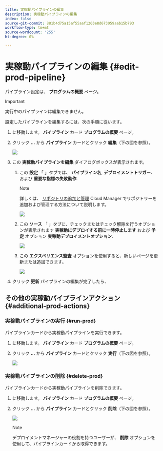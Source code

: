 ```yaml
---
title: 実稼動パイプラインの編集
description: 実稼動パイプラインの編集
index: false
source-git-commit: 881b4d75a15af55aaf1203e8d673059aab15b793
workflow-type: tm+mt
source-wordcount: '255'
ht-degree: 0%

---
```



# 実稼動パイプラインの編集 {#edit-prod-pipeline}

パイプライン設定は、 **プログラムの概要** ページ。

>[!IMPORTANT]
>実行中のパイプラインは編集できません。

設定したパイプラインを編集するには、次の手順に従います。

1. に移動します。 **パイプライン** カード **プログラムの概要** ページ。

1. クリック **...** から **パイプライン** カードとクリック **編集**（下の図を参照）。

   ![](/help/implementing/cloud-manager/assets/configure-pipeline/pipeline-edit1.png)

1. この **実稼動パイプラインを編集** ダイアログボックスが表示されます。

   1. この **設定** 「 」タブでは、 **パイプライン名**, **デプロイメントトリガー**、および **重要な指標の失敗動作**.

      >[!NOTE]
      >詳しくは、 [リポジトリの追加と管理](/help/implementing/cloud-manager/managing-code/cloud-manager-repositories.md) Cloud Manager でリポジトリーを追加および管理する方法について説明します。

      ![](/help/implementing/cloud-manager/assets/configure-pipeline/pipeline-edit2.png)


   1. この **ソース** 「 」タブに、チェックまたはチェック解除を行うオプションが表示されます **実稼動にデプロイする前に一時停止します** および **予定** オプション **実稼動デプロイメントオプション**.

      ![](/help/implementing/cloud-manager/assets/configure-pipeline/prod-pipeline-editnotier.png)

   1. この **エクスペリエンス監査** オプションを使用すると、新しいページを更新または追加できます。

      ![](/help/implementing/cloud-manager/assets/configure-pipeline/pipeline-edit4.png)

1. クリック **更新** パイプラインの編集が完了したら、

## その他の実稼動パイプラインアクション {#additional-prod-actions}

### 実稼動パイプラインの実行 {#run-prod}

パイプラインカードから実稼動パイプラインを実行できます。

1. に移動します。 **パイプライン** カード **プログラムの概要** ページ。

1. クリック **...** から **パイプライン** カードとクリック **実行**（下の図を参照）。

   ![](/help/implementing/cloud-manager/assets/configure-pipeline/prod-run.png)

### 実稼動パイプラインの削除 {#delete-prod}

パイプラインカードから実稼動パイプラインを削除できます。

1. に移動します。 **パイプライン** カード **プログラムの概要** ページ。

1. クリック **...** から **パイプライン** カードとクリック **削除**（下の図を参照）。

   ![](/help/implementing/cloud-manager/assets/configure-pipeline/prod-delete.png)

   >[!NOTE]
   >デプロイメントマネージャーの役割を持つユーザーが、 **削除** オプションを使用して、パイプラインカードから取得できます。